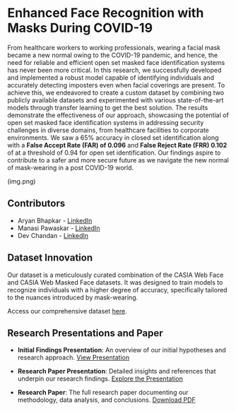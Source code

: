 # Enhanced Face Recognition with Masks During COVID-19

From healthcare workers to working professionals, wearing a facial mask became a new normal owing to the COVID-19 pandemic, and hence, the need for reliable and efficient open set masked face identification systems has never been more critical. In this research, we successfully developed and implemented a robust model capable of identifying individuals and accurately detecting imposters even when facial coverings are present. 
To achieve this, we endeavored to create a custom dataset by combining two publicly available datasets and experimented with various state-of-the-art models through transfer learning to get the best solution. The results demonstrate the effectiveness of our approach, showcasing the potential of open set masked face identification systems in addressing security challenges in diverse domains, from healthcare facilities to corporate environments. We saw a 65% accuracy in closed set identification along with a **False Accept Rate (FAR) of 0.096** and **False Reject Rate (FRR) 0.102** of at a threshold of 0.94 for open set identification. Our findings aspire to contribute to a safer and more secure
future as we navigate the new normal of mask-wearing in a post COVID-19 world.

(img.png)

## Contributors

- Aryan Bhapkar - [LinkedIn](https://www.linkedin.com/in/aryan-bhapkar-730593200/)
- Manasi Pawaskar - [LinkedIn](https://www.linkedin.com/in/manasi-pawaskar-b1311820b/)
- Dev Chandan - [LinkedIn](https://www.linkedin.com/in/dev-chandan/)



## Dataset Innovation

Our dataset is a meticulously curated combination of the CASIA Web Face and CASIA Web Masked Face datasets. It was designed to train models to recognize individuals with a higher degree of accuracy, specifically tailored to the nuances introduced by mask-wearing. 

Access our comprehensive dataset [here](https://drive.google.com/file/d/1yMgSIg9bnUwzot8ZFcxXcjmXl_OSWiyT/view?usp=share_link).

## Research Presentations and Paper

- **Initial Findings Presentation**: An overview of our initial hypotheses and research approach. [View Presentation](https://www.canva.com/design/DAFfSnIccLQ/aK4Pn_sgNExJVzIVuFG9Vg/view?utm_content=DAFfSnIccLQ&utm_campaign=designshare&utm_medium=link&utm_source=editor)

- **Research Paper Presentation**: Detailed insights and references that underpin our research findings. [Explore the Presentation](https://docs.google.com/presentation/d/1nxSF2kWtjcuxbOpirdclmEtanVKwD6VsE2dbr2NGD-o/edit?usp=sharing)

- **Research Paper**: The full research paper documenting our methodology, data analysis, and conclusions. [Download PDF](https://drive.google.com/file/d/1DS-qcZlO-CYybxoWVvXHTjpTXjc6JJh1/view?usp=sharing)
